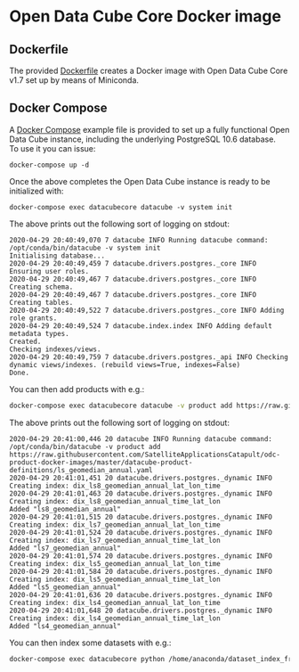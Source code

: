 # Open Data Cube Core Docker image

## Dockerfile
The provided [Dockerfile](Dockerfile) creates a Docker image with Open Data Cube Core v1.7 set up by means of Miniconda.

## Docker Compose
A [Docker Compose](docker-compose.yml) example file is provided to set up a fully functional Open Data Cube instance, including the underlying PostgreSQL 10.6 database.\
To use it you can issue:

```docker-compose up -d```

Once the above completes the Open Data Cube instance is ready to be initialized with:

```docker-compose exec datacubecore datacube -v system init```

The above prints out the following sort of logging on stdout:

```
2020-04-29 20:40:49,070 7 datacube INFO Running datacube command: /opt/conda/bin/datacube -v system init
Initialising database...
2020-04-29 20:40:49,459 7 datacube.drivers.postgres._core INFO Ensuring user roles.
2020-04-29 20:40:49,467 7 datacube.drivers.postgres._core INFO Creating schema.
2020-04-29 20:40:49,467 7 datacube.drivers.postgres._core INFO Creating tables.
2020-04-29 20:40:49,522 7 datacube.drivers.postgres._core INFO Adding role grants.
2020-04-29 20:40:49,524 7 datacube.index.index INFO Adding default metadata types.
Created.
Checking indexes/views.
2020-04-29 20:40:49,759 7 datacube.drivers.postgres._api INFO Checking dynamic views/indexes. (rebuild views=True, indexes=False)
Done.
```

You can then add products with e.g.:

```bash
docker-compose exec datacubecore datacube -v product add https://raw.githubusercontent.com/SatelliteApplicationsCatapult/odc-product-docker-images/master/datacube-product-definitions/ls_geomedian_annual.yaml
```

The above prints out the following sort of logging on stdout:

```
2020-04-29 20:41:00,446 20 datacube INFO Running datacube command: /opt/conda/bin/datacube -v product add https://raw.githubusercontent.com/SatelliteApplicationsCatapult/odc-product-docker-images/master/datacube-product-definitions/ls_geomedian_annual.yaml
2020-04-29 20:41:01,451 20 datacube.drivers.postgres._dynamic INFO Creating index: dix_ls8_geomedian_annual_lat_lon_time
2020-04-29 20:41:01,463 20 datacube.drivers.postgres._dynamic INFO Creating index: dix_ls8_geomedian_annual_time_lat_lon
Added "ls8_geomedian_annual"
2020-04-29 20:41:01,515 20 datacube.drivers.postgres._dynamic INFO Creating index: dix_ls7_geomedian_annual_lat_lon_time
2020-04-29 20:41:01,524 20 datacube.drivers.postgres._dynamic INFO Creating index: dix_ls7_geomedian_annual_time_lat_lon
Added "ls7_geomedian_annual"
2020-04-29 20:41:01,574 20 datacube.drivers.postgres._dynamic INFO Creating index: dix_ls5_geomedian_annual_lat_lon_time
2020-04-29 20:41:01,584 20 datacube.drivers.postgres._dynamic INFO Creating index: dix_ls5_geomedian_annual_time_lat_lon
Added "ls5_geomedian_annual"
2020-04-29 20:41:01,636 20 datacube.drivers.postgres._dynamic INFO Creating index: dix_ls4_geomedian_annual_lat_lon_time
2020-04-29 20:41:01,648 20 datacube.drivers.postgres._dynamic INFO Creating index: dix_ls4_geomedian_annual_time_lat_lon
Added "ls4_geomedian_annual"
```

You can then index some datasets with e.g.:

```bash
docker-compose exec datacubecore python /home/anaconda/dataset_index_from_s3_bucket.py public-eo-data -p common_sensing/fiji/landsat_8_geomedian/2019 --endpoint_url="http://s3-uk-1.sa-catapult.co.uk" --unsigned_requests --start_date 1960-01-01 --end_date 2030-01-01
```
